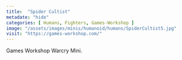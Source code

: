 ```yaml
---
title:  "Spider Cultist"
metadate: "hide"
categories: [ Humans, Fighters, Games-Workshop ]
image: "/assets/images/minis/humanoid/humans/SpiderCultist5.jpg"
visit: "https://games-workshop.com/"
---
```

Games Workshop Warcry Mini.